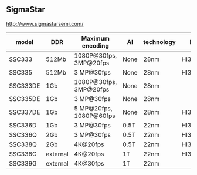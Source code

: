 SigmaStar
---------
http://www.sigmastarsemi.com/

| model    | DDR      | Maximum encoding        | AI   | technology | Hisilicon   | pin2pin | SDK |
|----------|----------|-------------------------|------|------------|-------------|---------|-----|
| SSC333   | 512Mb    | 1080P@30fps, 3MP@20fps  | None | 28nm       | HI3518EV300 | 1       | 1   |
| SSC335   | 512Mb    | 3 MP@30fps              | None | 28nm       | HI3516EV200 | 1       | 1   |
| SSC333DE | 1Gb      | 1080P@30fps, 3MP@20fps  | None | 28nm       |             | 2       | 1   |         
| SSC335DE | 1Gb      | 3 MP@30fps              | None | 28nm       |             | 2       | 1   |
| SSC337DE | 1Gb      | 5 MP@20fps, 1080P@60fps | None | 28nm       | HI3516EV300 | 2       | 1   |
| SSC336D  | 1Gb      | 3 MP@30fps              | 0.5T | 22nm       | HI3516CV500 | 3       | 2   |
| SSC336Q  | 2Gb      | 3 MP@30fps              | 0.5T | 22nm       | HI3516CV500 | 3       | 2   |
| SSC338Q  | 2Gb      | 4K@20fps                | 0.5T | 22nm       | HI3516DV300 | 3       | 2   |
| SSC338G  | external | 4K@20fps                | 1T   | 22nm       | HI3516DV300 | 4       | 3   |
| SSC339G  | external | 4K@30fps                | 1T   | 22nm       |             | 4       | 3   |
